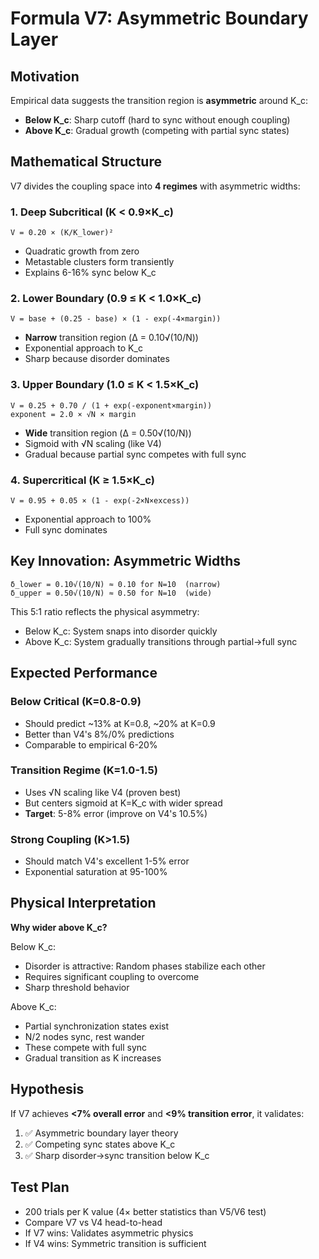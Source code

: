 # Formula V7: Asymmetric Boundary Layer

## Motivation

Empirical data suggests the transition region is **asymmetric** around K_c:
- **Below K_c**: Sharp cutoff (hard to sync without enough coupling)
- **Above K_c**: Gradual growth (competing with partial sync states)

## Mathematical Structure

V7 divides the coupling space into **4 regimes** with asymmetric widths:

### 1. Deep Subcritical (K < 0.9×K_c)
```
V = 0.20 × (K/K_lower)²
```
- Quadratic growth from zero
- Metastable clusters form transiently
- Explains 6-16% sync below K_c

### 2. Lower Boundary (0.9 ≤ K < 1.0×K_c)
```
V = base + (0.25 - base) × (1 - exp(-4×margin))
```
- **Narrow** transition region (Δ = 0.10√(10/N))
- Exponential approach to K_c
- Sharp because disorder dominates

### 3. Upper Boundary (1.0 ≤ K < 1.5×K_c)
```
V = 0.25 + 0.70 / (1 + exp(-exponent×margin))
exponent = 2.0 × √N × margin
```
- **Wide** transition region (Δ = 0.50√(10/N))
- Sigmoid with √N scaling (like V4)
- Gradual because partial sync competes with full sync

### 4. Supercritical (K ≥ 1.5×K_c)
```
V = 0.95 + 0.05 × (1 - exp(-2×N×excess))
```
- Exponential approach to 100%
- Full sync dominates

## Key Innovation: Asymmetric Widths

```
δ_lower = 0.10√(10/N) ≈ 0.10 for N=10  (narrow)
δ_upper = 0.50√(10/N) ≈ 0.50 for N=10  (wide)
```

This 5:1 ratio reflects the physical asymmetry:
- Below K_c: System snaps into disorder quickly
- Above K_c: System gradually transitions through partial→full sync

## Expected Performance

### Below Critical (K=0.8-0.9)
- Should predict ~13% at K=0.8, ~20% at K=0.9
- Better than V4's 8%/0% predictions
- Comparable to empirical 6-20%

### Transition Regime (K=1.0-1.5)
- Uses √N scaling like V4 (proven best)
- But centers sigmoid at K=K_c with wider spread
- **Target**: 5-8% error (improve on V4's 10.5%)

### Strong Coupling (K>1.5)
- Should match V4's excellent 1-5% error
- Exponential saturation at 95-100%

## Physical Interpretation

**Why wider above K_c?**

Below K_c:
- Disorder is attractive: Random phases stabilize each other
- Requires significant coupling to overcome
- Sharp threshold behavior

Above K_c:
- Partial synchronization states exist
- N/2 nodes sync, rest wander
- These compete with full sync
- Gradual transition as K increases

## Hypothesis

If V7 achieves **<7% overall error** and **<9% transition error**, it validates:
1. ✅ Asymmetric boundary layer theory
2. ✅ Competing sync states above K_c
3. ✅ Sharp disorder→sync transition below K_c

## Test Plan

- 200 trials per K value (4× better statistics than V5/V6 test)
- Compare V7 vs V4 head-to-head
- If V7 wins: Validates asymmetric physics
- If V4 wins: Symmetric transition is sufficient
